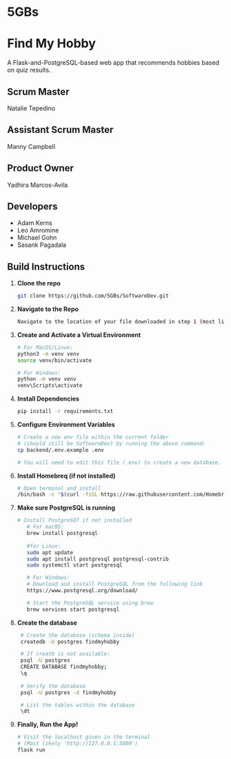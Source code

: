 # 5GBs

# Find My Hobby

A Flask-and-PostgreSQL-based web app that recommends hobbies based on quiz results.

## Scrum Master
Natalie Tepedino

## Assistant Scrum Master
Manny Campbell

## Product Owner
Yadhira Marcos-Avila

## Developers
* Adam Kerns
* Leo Amromine
* Michael Gohn
* Sasank Pagadala

## Build Instructions

1. **Clone the repo**
   ```bash
   git clone https://github.com/5GBs/SoftwareDev.git
   ```

2. **Navigate to the Repo**
   ```bash
   Navigate to the location of your file downloaded in step 1 (most likely titled 'SoftwareDev')
   ```

4. **Create and Activate a Virtual Environment**
    ```bash
    # For MacOS/Linux:
    python3 -m venv venv
    source venv/bin/activate

    # For Windows:
    python -m venv venv
    venv\Scripts\activate
    ```

5. **Install Dependencies**
    ```bash
    pip install -r requirements.txt
    ```

6. **Configure Environment Variables**
    ```bash
    # Create a new env file within the current folder 
    # (should still be SoftwareDev) by running the above command:
    cp backend/.env.example .env

    # You will need to edit this file (.env) to create a new database.
    ```

7. **Install Homebreq (if not installed)**
    ```bash
    # Open terminal and install
   /bin/bash -c "$(curl -fsSL https://raw.githubusercontent.com/Homebrew/install/HEAD/install.sh)"
   ``` 

8. **Make sure PostgreSQL is running**
   ```bash
   # Install PostgreSQ7 if not installed
      # For macOS:
      brew install postgresql
      
      #for Linux:
      sudo apt update
      sudo apt install postgresql postgresql-contrib
      sudo systemctl start postgresql

      # For Windows:
      # Download and install PostgreSQL from the following link
      https://www.postgresql.org/download/
   
      # Start the PostgreSQL service using brew
      brew services start postgresql
      ```

 9. **Create the database**
     ```bash
      # Create the database (schema inside)
      createdb -U postgres findmyhobby

      # If creatb is not available:
      psql -U postgres
      CREATE DATABASE findmyhobby;
      \q
      
      # Verify the database
      psql -U postgres -d findmyhobby

      # List the tables within the database
      \dt  
      ```


10. **Finally, Run the App!**
    ```bash
    # Visit the localhost given in the terminal
    # (Most likely 'http://127.0.0.1:5000')
    flask run
    ```

